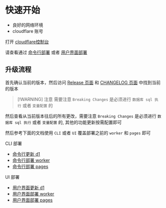 # 快速开始

- 良好的网络环境
- cloudflare 账号

打开 [cloudflare控制台](https://dash.cloudflare.com/)

请查看通过 [命令行部署](/zh/guide/cli/pre-requisite) 或者 [用户界面部署](/zh/guide/ui/d1)

## 升级流程

首先确认当前的版本，然后访问 [Release 页面](https://github.com/dreamhunter2333/cloudflare_temp_email/releases/) 和 [CHANGELOG 页面](https://github.com/dreamhunter2333/cloudflare_temp_email/blob/main/CHANGELOG.md) 中找到当前的版本

> [!WARNING] 注意
> 需要注意 `Breaking Changes` 是必须进行 `数据库 sql 执行` 或者 `变量配置` 的

然后查看从当前版本往后的所有更改，需要注意 `Breaking Changes` 是必须进行 `数据库 sql 执行` 或者 `变量配置` 的, 其他的功能更新按需配置即可

然后参考下面的文档使用 `CLI` 或者 `UI` 覆盖部署之前的 `worker` 和 `pages` 即可

CLI 部署

- [命令行更新 d1](/zh/guide/cli/d1)
- [命令行部署 worker](/zh/guide/cli/worker)
- [命令行部署 pages](/zh/guide/cli/worker)

UI 部署

- [用户界面更新 d1](/zh/guide/ui/d1)
- [用户界面部署 worker](/zh/guide/ui/worker)
- [用户界面部署 pages](/zh/guide/ui/pages)
